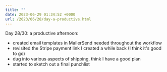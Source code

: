 ```yaml
---
title: ""
date: 2023-06-29 01:34:52 +0000
url: /2023/06/28/day-a-productive.html
---
```

Day 28/30: a productive afternoon:

- created email templates in MailerSend needed throughout the workflow
- revisited the Stripe payment link I created a while back (I think it's good to go)
- dug into various aspects of shipping, think I have a good plan
- started to sketch out a final punchlist